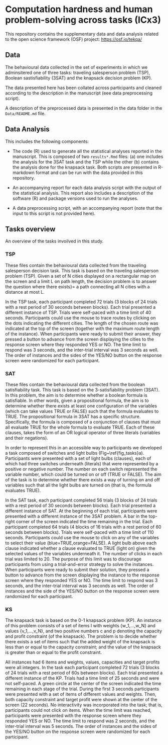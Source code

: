 # Computation hardness and human problem-solving across tasks (ICx3)

This repository contains the supplementary data and data analysis related to the open science framework (OSF) project: https://osf.io/tekqa/

## Data

The behavioural data collected in the set of experiments in which we adminsitered one of three tasks: traveling salesperson problem (TSP), Boolean sastisfiability (3SAT) and the knapsack decision problem (KP). 

The data presented here has been collated across participants and cleaned according to the description in the manuscript (eee data preprocessing script). 

A description of the preprocessed data is presented in the data folder in the `Data/README.md` file.

## Data Analysis

This includes the following components:

- The code (R) used to generate all the statistical analyses reported in the manuscript. This is composed of two `results*.Rmd` files: (a) one includes the analysis for the 3SAT task and the TSP while the other (b) contains the analysis done for the knapsack task. Both scripts are presented in R-markdown format and can be run with the data provided in this repository.

- An accompanying report for each data analysis script with the output of the statistical analysis. This report also includes a description of the software (R) and package versions used to run the analyses.

- A data preprocessing script, with an accompanying report (note that the input to this script is not provided here).

## Tasks overview

An overview of the tasks invoilved in this study.

### TSP

These files contain the behavioural data collected from the traveling salesperson decision task. This task is based on the traveling salesperson problem (TSP). Given a set of N cities displayed on a rectangular map on the screen and a limit L on path length, the decision problem is to answer the question where there exists}= a path connecting all N cities with a distance at most L.

In the TSP task, each participant completed 72 trials (3 blocks of 24 trials with a rest period of 30 seconds between blocks). Each trial presented a different instance of TSP. Trials were self-paced with a time limit of 40 seconds. Participants could use the mouse to trace routes by clicking on the dots indicating the different cities. The length of the chosen route was indicated at the top of the screen (together with the maximum route length of the instance). When participants were ready to submit their answer, they pressed a button to advance from the screen displaying the cities to the response screen where they responded YES or NO. The time limit to respond was 3 seconds, and the inter-trial interval was 3 seconds as well. The order of instances and the sides of the YES/NO button on the response screen were randomized for each participant.

### SAT

These files contain the behavioural data collected from the boolean satisfiability task. This task is based on the 3-satisfiability problem (3SAT). In this problem, the aim is to determine whether a boolean formula is satisfiable. In other words, given a propositional formula, the aim is to determine whether there exists at least one configuration of the variables (which can take values TRUE or FALSE) such that the formula evaluates to TRUE. The propositional formula in 3SAT has a specific structure. Specifically, the formula is composed of a conjunction of clauses that must all evaluate TRUE for the whole formula to evaluate TRUE. Each of these clauses, takes the form of an OR logical operator of three literals (variables and their negations).

In order to represent this in an accessible way to participants we developed a task composed of switches and light bulbs (Fig~\ref{fig_tasks}a). Participants were presented with a set of light bulbs (clauses), each of which had three switches underneath (literals) that were represented by a positive or negative number. The number on each switch represented the variable number, which could be turned on or off (TRUE or FALSE). The aim of the task is to determine whether there exists a way of turning on and off variables such that all the light bulbs are turned on (that is, the formula evaluates TRUE).

In the SAT task, each participant completed 56 trials (3 blocks of 24 trials with a rest period of 30 seconds between blocks). Each trial presented a different instance of SAT. At the beginning of each trial, participants were presented with a different instance of the 3SAT problem. A bar in the top-right corner of the screen indicated the time remaining in the trial. Each participant completed 64 trials (4 blocks of 16 trials with a rest period of 60 seconds between blocks). Trials were self-paced with a time limit of 110 seconds. Participants could use the mouse to click on any of the variables to select their value (blue=TRUE,orange=FALSE). A light bulb above each clause indicated whether a clause evaluated to TRUE (light on) given the selected values of the variables underneath it. The number of clicks in each trial was limited to 20. The purpose of this limit was to discourage participants from using a trial-and-error strategy to solve the instances. When participants were ready to submit their solution, they pressed a button to advance from the screen displaying the instance to the response screen where they responded YES or NO. The time limit to respond was 3 seconds, and the inter-trial interval was 3 seconds as well. The order of instances and the side of the YES/NO button on the response screen were randomized for each participant.

### KS

The knapsack task is based on the 0-1 knapsack problem (KP). An instance of this problem consists of a set of items I with weights {w_1,...,w_N} and values {v_1,...,v_N}, and two positive numbers c and p denoting the capacity and profit constraint (of the knapsack). The problem is to decide whether there exists a set of items such that the added weight of the knapsack is less than or equal to the capacity constraint; and the value of the knapsack is greater than or equal to the profit constraint.

All instances had 6 items and weights, values, capacities and target profits were all integers. In the task each participant completed 72 trials (3 blocks of 24 trials with a rest period of 60s between blocks). Each trial presented a different instance of the KP. Trials had a time limit of 25 seconds and were not self-paced. A green circle at the center of the screen indicated the time remaining in each stage of the trial. During the first 3 seconds participants were presented with a set of items of different values and weights. Then, both capacity constraint and target profit were shown at the center of the screen (22 seconds). No interactivity was incorporated into the task; that is, participants could not click on items. When the time limit was reached, participants were presented with the response screen where they responded YES or NO. The time limit to respond was 2 seconds, and the inter-trial interval was 5 seconds. The order of instances and the sides of the YES/NO button on the response screen were randomized for each participant.

